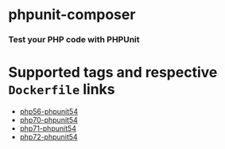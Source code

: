 # phpunit-composer

### Test your PHP code with PHPUnit

# Supported tags and respective `Dockerfile` links
-	[php56-phpunit54](https://github.com/Rcolet/phpunit-composer/blob/master/php56/phpunit54/Dockerfile)
-	[php70-phpunit54](https://github.com/Rcolet/phpunit-composer/tree/master/php70/phpunit54)
-	[php71-phpunit54](https://github.com/Rcolet/phpunit-composer/tree/master/php71/phpunit54)
-	[php72-phpunit54](https://github.com/Rcolet/phpunit-composer/tree/master/php72/phpunit54)